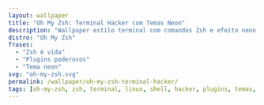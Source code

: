 ```yaml
---
layout: wallpaper
title: "Oh My Zsh: Terminal Hacker com Temas Neon"
description: "Wallpaper estilo terminal com comandos Zsh e efeito neon. Perfeito para devs que vivem no console."
distro: "Oh My Zsh"
frases:
  - "Zsh é vida"
  - "Plugins poderosos"
  - "Tema neon"
svg: "oh-my-zsh.svg"
permalink: /wallpaper/oh-my-zsh-terminal-hacker/
tags: [oh-my-zsh, zsh, terminal, linux, shell, hacker, plugins, temas, instalação, macos]
---
```

